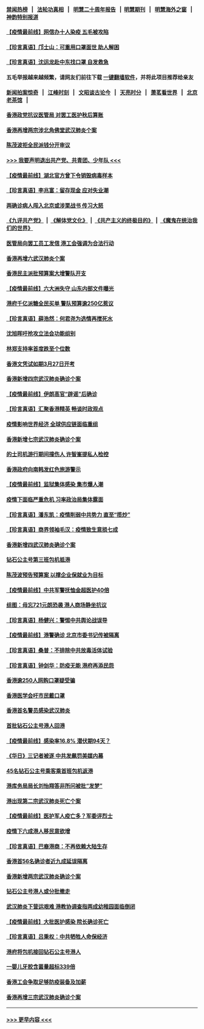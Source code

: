 #### [禁闻热榜](热点新闻.md?=0)  &nbsp;&nbsp;|&nbsp;&nbsp; [法轮功真相](https://github.com/gfw-breaker/truth/blob/master/README.md?=0) &nbsp;&nbsp;|&nbsp;&nbsp; [明慧二十周年报告](https://github.com/gfw-breaker/mh-reports/blob/master/README.md?=0) &nbsp;&nbsp;|&nbsp;&nbsp;[明慧期刊](https://github.com/gfw-breaker/mh-qikan) &nbsp;&nbsp;|&nbsp;&nbsp; [明慧海外之窗](https://github.com/gfw-breaker/mh-news/blob/master/README.md?=0) &nbsp;&nbsp;|&nbsp;&nbsp; [神韵特别报道](https://github.com/gfw-breaker/mh-news/blob/master/shenyun.md?=0)
#### [【疫情最前线】网信办十人染疫 五毛被攻陷](../pages/nsc415/n11903757.md?t=02291502) 
#### [【珍言真语】邝士山：可重用口罩面世 助人解困](../pages/nsc415/n11903875.md?t=02291502) 
#### [【珍言真语】沈运龙赴中东找口罩 自发救急](../pages/nsc415/n11903291.md?t=02291502) 
#### 五毛举报越来越频繁，请网友们前往下载 [一键翻墙软件](https://github.com/gfw-breaker/ssr-accounts)，并将此项目推荐给亲友
#### [新闻拍案惊奇](https://github.com/gfw-breaker/banned-news/blob/master/pages/link4.md) &nbsp;&nbsp;|&nbsp;&nbsp; [江峰时刻](https://github.com/gfw-breaker/banned-news/blob/master/pages/link4.md) &nbsp;&nbsp;|&nbsp;&nbsp; [文昭谈古论今](https://github.com/gfw-breaker/banned-news/blob/master/pages/link4.md) &nbsp;&nbsp;|&nbsp;&nbsp; [天亮时分](https://github.com/gfw-breaker/banned-news/blob/master/pages/link4.md) &nbsp;&nbsp;|&nbsp;&nbsp; [萧茗看世界](https://github.com/gfw-breaker/banned-news/blob/master/pages/link4.md) &nbsp;&nbsp;|&nbsp;&nbsp; [北京老茶馆](https://github.com/gfw-breaker/banned-news/blob/master/pages/link4.md) &nbsp;&nbsp;|&nbsp;&nbsp; 
#### [香港政党抗议医管局 对罢工医护秋后算账](../pages/nsc415/n11901746.md?t=02291502) 
#### [香港再增两宗涉北角佛堂武汉肺炎个案](../pages/nsc415/n11901737.md?t=02291502) 
#### [陈茂波拒全民派钱分开审议](../pages/nsc415/n11901672.md?t=02291502) 
#### [>>> 我要声明退出共产党、共青团、少年队 <<<](https://github.com/begood0513/goodnews/blob/master/quit/letter.md) 
#### [【疫情最前线】湖北官方曾下令销毁病毒样本](../pages/nsc415/n11901518.md?t=02291502) 
#### [【珍言真语】李兆富：留存现金 应对失业潮](../pages/nsc415/n11901448.md?t=02291502) 
#### [两确诊病人闯入北京或涉栗战书 传习大怒](../pages/nsc415/n11901180.md?t=02291502) 
#### [《九评共产党》](https://github.com/begood0513/9ping.md/blob/master/README.md) &nbsp;|&nbsp; [《解体党文化》](../../../../jtdwh.md/blob/master/README.md)  &nbsp;|&nbsp; [《共产主义的终极目的》](../../../../gczydzjmd.md/blob/master/README.md) &nbsp;|&nbsp; [《魔鬼在统治我们的世界》](../../../../mgztzwmdsj.md/blob/master/README.md) 
#### [医管局向罢工员工发信 港工会强调为合法行动](../pages/nsc415/n11898870.md?t=02291502) 
#### [香港再增六武汉肺炎个案](../pages/nsc415/n11898843.md?t=02291502) 
#### [香港民主派批预算案大增警队开支](../pages/nsc415/n11898813.md?t=02291502) 
#### [【疫情最前线】六大洲失守 山东内部文件曝光](../pages/nsc415/n11898455.md?t=02291502) 
#### [港府千亿派糖全民买单 警队预算逾250亿惹议](../pages/nsc415/n11898608.md?t=02291502) 
#### [【珍言真语】薛浩然：何君尧为选情再搅死水](../pages/nsc415/n11898269.md?t=02291502) 
#### [沈旭晖吁抢攻立法会功能组别](../pages/nsc415/n11896084.md?t=02291502) 
#### [林郑支持率首度跌至个位数](../pages/nsc415/n11896058.md?t=02291502) 
#### [香港文凭试如期3月27日开考](../pages/nsc415/n11896055.md?t=02291502) 
#### [香港新增四宗武汉肺炎确诊个案](../pages/nsc415/n11896040.md?t=02291502) 
#### [【疫情最前线】伊朗高官“辟谣”后确诊](../pages/nsc415/n11895902.md?t=02291502) 
#### [【珍言真语】汇聚香港精英 畅谈时政观点](../pages/nsc415/n11895733.md?t=02291502) 
#### [疫情影响世界经济 全球供应链面临重组](../pages/nsc415/n11895634.md?t=02291502) 
#### [香港新增七宗武汉肺炎确诊个案](../pages/nsc415/n11893498.md?t=02291502) 
#### [的士司机游行期间撞伤人 许智峯提私人检控](../pages/nsc415/n11893483.md?t=02291502) 
#### [香港政府向南韩发红色旅游警示](../pages/nsc415/n11893398.md?t=02291502) 
#### [【疫情最前线】监狱集体感染 集市爆人潮](../pages/nsc415/n11893181.md?t=02291502) 
#### [疫情下面临严重危机  习率政治局集体露面](../pages/nsc415/n11893305.md?t=02291502) 
#### [【珍言真语】潘东凯：疫情削弱中共势力 直至“揽炒”](../pages/nsc415/n11892866.md?t=02291502) 
#### [【珍言真语】商界领袖毛汉：疫情致生意损七成](../pages/nsc415/n11890348.md?t=02291502) 
#### [香港新增四武汉肺炎确诊个案](../pages/nsc415/n11890610.md?t=02291502) 
#### [钻石公主号第三班包机抵港](../pages/nsc415/n11890645.md?t=02291502) 
#### [陈茂波预告预算案 以撑企业保就业为目标](../pages/nsc415/n11890574.md?t=02291502) 
#### [【疫情最前线】中共军警抚恤金超医护40倍](../pages/nsc415/n11890458.md?t=02291502) 
#### [组图：毋忘721元朗恐袭 港人商场静坐抗议](../pages/nsc415/n11876882.md?t=02291502) 
#### [【珍言真语】杨健兴：警惕中共舆论战误导](../pages/nsc415/n11888131.md?t=02291502) 
#### [【疫情最前线】港警确诊 北京市委书记传被隔离](../pages/nsc415/n11886872.md?t=02291502) 
#### [【珍言真语】桑普：不排除中共放毒活体试验](../pages/nsc415/n11886832.md?t=02291502) 
#### [【珍言真语】钟剑华：防疫无能 港府再添民怨](../pages/nsc415/n11884504.md?t=02291502) 
#### [香港逾250人网购口罩疑受骗](../pages/nsc415/n11884388.md?t=02291502) 
#### [香港医学会吁市民戴口罩](../pages/nsc415/n11884367.md?t=02291502) 
#### [香港首名警员感染武汉肺炎](../pages/nsc415/n11884357.md?t=02291502) 
#### [首批钻石公主号港人回港](../pages/nsc415/n11884333.md?t=02291502) 
#### [【疫情最前线】感染率16.8% 潜伏期94天？](../pages/nsc415/n11884256.md?t=02291502) 
#### [《华日》三记者被逐 中共发飙罚美媒内幕](../pages/nsc415/n11884184.md?t=02291502) 
#### [45名钻石公主号乘客乘首班包机返港](../pages/nsc415/n11881770.md?t=02291502) 
#### [港库务局局长刘怡翔答非所问被批“发梦”](../pages/nsc415/n11881752.md?t=02291502) 
#### [港出现第二宗武汉肺炎死亡个案](../pages/nsc415/n11881736.md?t=02291502) 
#### [【疫情最前线】医护军人疫亡多？军委评烈士](../pages/nsc415/n11881655.md?t=02291502) 
#### [疫情下六成港人移民意欲增](../pages/nsc415/n11881699.md?t=02291502) 
#### [【珍言真语】巴裔港商：不再依赖大陆生存](../pages/nsc415/n11881126.md?t=02291502) 
#### [香港首56名确诊者近九成延误隔离](../pages/nsc415/n11879079.md?t=02291502) 
#### [香港新增两宗武汉肺炎确诊个案](../pages/nsc415/n11879064.md?t=02291502) 
#### [钻石公主号港人或分批撤走](../pages/nsc415/n11879029.md?t=02291502) 
#### [武汉肺炎下营运艰难 港教协调查指两成幼稚园面临倒闭](../pages/nsc415/n11878989.md?t=02291502) 
#### [【疫情最前线】大批医护感染 院长确诊死亡](../pages/nsc415/n11878595.md?t=02291502) 
#### [【珍言真语】吕秉权：中共牺牲人命保经济](../pages/nsc415/n11878390.md?t=02291502) 
#### [港府将包机接回钻石公主号港人](../pages/nsc415/n11876352.md?t=02291502) 
#### [一婴儿牙胶含菌量超标339倍](../pages/nsc415/n11876336.md?t=02291502) 
#### [香港工会争取足够防疫装备及加薪](../pages/nsc415/n11876313.md?t=02291502) 
#### [香港再增三宗武汉肺炎确诊个案](../pages/nsc415/n11876297.md?t=02291502) 

----
#### [ >>> 更早内容 <<< ](../indexes/nsc415-earlier.md)
